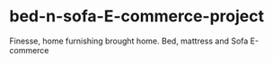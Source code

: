 # bed-n-sofa-E-commerce-project
Finesse, home furnishing brought home. Bed, mattress and Sofa E-commerce
